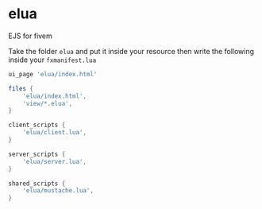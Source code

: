 # elua
EJS for fivem

Take the folder `elua` and put it inside your resource then write the following inside your `fxmanifest.lua`
```lua
ui_page 'elua/index.html'

files {
    'elua/index.html',
    'view/*.elua',
}

client_scripts {
    'elua/client.lua',
}

server_scripts {
    'elua/server.lua',
}

shared_scripts {
    'elua/mustache.lua',
}
```

